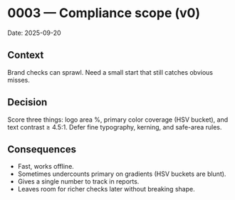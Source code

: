 # 0003 — Compliance scope (v0)

Date: 2025-09-20

## Context
Brand checks can sprawl. Need a small start that still catches obvious misses.

## Decision
Score three things: logo area %, primary color coverage (HSV bucket), and text contrast ≥ 4.5:1. Defer fine typography, kerning, and safe-area rules.

## Consequences
- Fast, works offline.
- Sometimes undercounts primary on gradients (HSV buckets are blunt).
- Gives a single number to track in reports.
- Leaves room for richer checks later without breaking shape.

